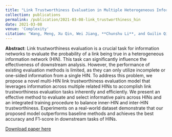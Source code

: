 ```yaml
---
title: "Link Trustworthiness Evaluation in Multiple Heterogeneous Information Networks"
collection: publications
permalink: /publication/2021-03-08-link_trustworthiness_hin
date: 2021-03-08
venue: 'Complexity'
citation: "Wang, Meng, Xu Qin, Wei Jiang, **Chunshu Li**, and Guilin Qi. 2021. Link Trustworthiness Evaluation over Multiple Heterogeneous Information Networks. *Complexity* 2021: 1–11. https://doi.org/10.1155/2021/6615179."
---
```

**Abstract**: Link trustworthiness evaluation is a crucial task for information networks to evaluate the probability of a link being true in a heterogeneous information network (HIN). This task can significantly influence the effectiveness of downstream analysis. However, the performance of existing evaluation methods is limited, as they can only utilize incomplete or one-sided information from a single HIN. To address this problem, we propose a novel multi-HIN link trustworthiness evaluation model that leverages information across multiple related HINs to accomplish link trustworthiness evaluation tasks inherently and efficiently. We present an effective method to evaluate and select informative pairs across HINs and an integrated training procedure to balance inner-HIN and inter-HIN trustworthiness. Experiments on a real-world dataset demonstrate that our proposed model outperforms baseline methods and achieves the best accuracy and F1-score in downstream tasks of HINs.

[Download paper here](http://voyageofsean.github.io/files/link-trust-worthiness-evaluation-in-multiple-heterogeneous-information-networks.pdf)
